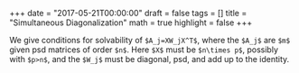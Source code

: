 +++
date = "2017-05-21T00:00:00"
draft = false
tags = []
title = "Simultaneous Diagonalization"
math = true
highlight = false
+++

<script type="text/javascript"
  src="https://cdn.mathjax.org/mathjax/latest/MathJax.js?config=TeX-AMS-MML_HTMLorMML">
</script>
<script type="text/x-mathjax-config">
MathJax.Hub.Config({
  tex2jax: {
    inlineMath: [['$','$'], ['\\(','\\)']],
    displayMath: [['$$','$$'], ['\[','\]']],
    processEscapes: true,
    processEnvironments: true,
    skipTags: ['script', 'noscript', 'style', 'textarea', 'pre'],
    TeX: { equationNumbers: { autoNumber: "AMS" },
         extensions: ["AMSmath.js", "AMSsymbols.js"] }
  }
});
</script>

<script type="text/x-mathjax-config">
  MathJax.Hub.Queue(function() {
    var all = MathJax.Hub.getAllJax(), i;
    for(i = 0; i < all.length; i += 1) {
        all[i].SourceElement().parentNode.className += ' has-jax';
    }
});
</script>

We give conditions for solvability of `$A_j=XW_jX^T$`, where the `$A_j$` are `$m$` given psd matrices of order `$n$`. Here `$X$` must be `$n\times p$`, possibly with `$p>n$`, and the `$W_j$` must be diagonal, psd, and add up to the identity.

